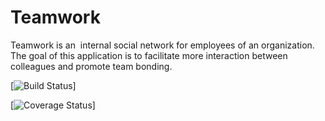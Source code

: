 # Teamwork
Teamwork is an ​ internal social network for employees of an organization. The goal of this application is to facilitate more interaction between colleagues and promote team bonding.

[![Build Status](https://travis-ci.org/<AgnesNM>/<Teamwork>.svg?branch=master)]

[![Coverage Status](https://coveralls.io/repos/github/<your-account>/<Teamwork>/badge.svg?branch=master)]
